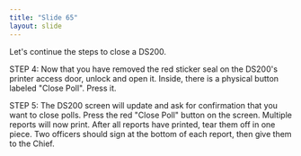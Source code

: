 ```yaml
---
title: "Slide 65"
layout: slide
---
```


Let's continue the steps to close a DS200.

STEP 4: Now that you have removed the red sticker seal on the DS200's printer access door, unlock and open it. Inside, there is a physical button labeled "Close Poll". Press it.

STEP 5: The DS200 screen will update and ask for confirmation that you want to close polls. Press the red "Close Poll" button on the screen. Multiple reports will now print. After all reports have printed, tear them off in one piece. Two officers should sign at the bottom of each report, then give them to the Chief.
